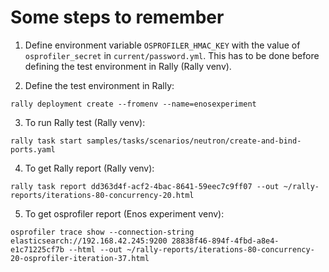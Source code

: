 # Some steps to remember

1. Define environment variable `OSPROFILER_HMAC_KEY` with the value of
`osprofiler_secret` in `current/password.yml`. This has to be done before
defining the test environment in Rally (Rally venv).

2. Define the test environment in Rally:

```
rally deployment create --fromenv --name=enosexperiment
```

3. To run Rally test (Rally venv):

```
rally task start samples/tasks/scenarios/neutron/create-and-bind-ports.yaml
```

4. To get Rally report (Rally venv):

```
rally task report dd363d4f-acf2-4bac-8641-59eec7c9ff07 --out ~/rally-reports/iterations-80-concurrency-20.html
```

5. To get osprofiler report (Enos experiment venv):

```
osprofiler trace show --connection-string elasticsearch://192.168.42.245:9200 28838f46-894f-4fbd-a8e4-e1c71225cf7b --html --out ~/rally-reports/iterations-80-concurrency-20-osprofiler-iteration-37.html
```
